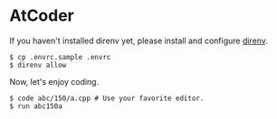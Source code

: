# AtCoder

If you haven't installed direnv yet, please install and configure [direnv](https://github.com/direnv/direnv).

```
$ cp .envrc.sample .envrc
$ direnv allow
```

Now, let's enjoy coding.

```
$ code abc/150/a.cpp # Use your favorite editor.
$ run abc150a
```
